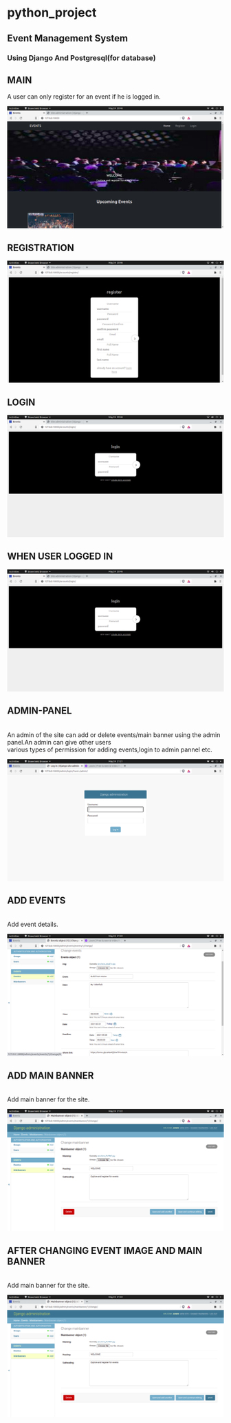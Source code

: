 # python_project
<h2>Event Management System</h2>
<h3>Using Django And Postgresql(for database)</h3>



<h2>MAIN </h2>
A user can only register for an event if he is logged in.

![](/imagesreadme/1.png)


<h2>REGISTRATION </h2>

![](/imagesreadme/register.png)

<h2>LOGIN </h2>

![](/imagesreadme/login.png)

<h2>  WHEN USER LOGGED IN</h2>

![](/imagesreadme/login.png)

<h2>ADMIN-PANEL </h2>
<br>
An admin of the site can add or delete events/main banner using the admin panel.An admin can give other users<br>
various types of permission for adding events,login to admin pannel etc.

![](/imagesreadme/adminpanel.png)

<h2>ADD EVENTS </h2>
<br>
Add event details.

![](/imagesreadme/addevents.png)


<h2>ADD MAIN BANNER</h2>
<br>
Add main banner for the site.

![](/imagesreadme/mainbanner.png)


<h2>AFTER CHANGING EVENT IMAGE AND MAIN BANNER</h2>
<br>
Add main banner for the site.

![](/imagesreadme/mainbanner.png)
